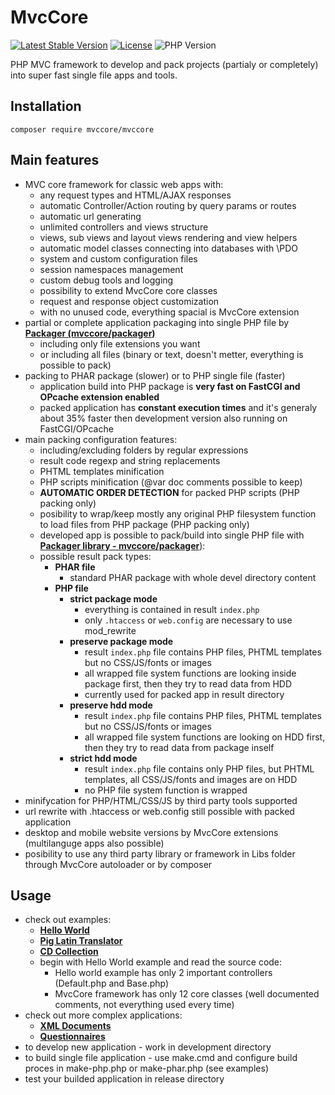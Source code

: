 # MvcCore

[![Latest Stable Version](https://img.shields.io/badge/Stable-v4.0.0-brightgreen.svg?style=plastic)](https://github.com/mvccore/mvccore/releases)
[![License](https://img.shields.io/badge/Licence-BSD-brightgreen.svg?style=plastic)](https://mvccore.github.io/docs/mvccore/4.0.0/LICENCE.md)
![PHP Version](https://img.shields.io/badge/PHP->=5.3-brightgreen.svg?style=plastic)

PHP MVC framework to develop and pack projects (partialy or completely) into super fast single file apps and tools.

## Installation
```shell
composer require mvccore/mvccore
```

## Main features
- MVC core framework for classic web apps with:
	- any request types and HTML/AJAX responses
	- automatic Controller/Action routing by query params or routes
	- automatic url generating
	- unlimited controllers and views structure
	- views, sub views and layout views rendering and view helpers
	- automatic model classes connecting into databases with \PDO
	- system and custom configuration files
	- session namespaces management
	- custom debug tools and logging
	- possibility to extend MvcCore core classes
	- request and response object customization
	- with no unused code, everything spacial is MvcCore extension
- partial or complete application packaging into single PHP file by [**Packager (mvccore/packager)**](https://github.com/mvccore/packager)
	- including only file extensions you want
	- or including all files (binary or text, doesn't metter, everything is possible to pack)
- packing to PHAR package (slower) or to PHP single file (faster)
  - application build into PHP package is **very fast on FastCGI and OPcache extension enabled**
  - packed application has **constant execution times** and it's generaly about 35% faster then 
    development version also running on FastCGI/OPcache
- main packing configuration features:
	- including/excluding folders by regular expressions
	- result code regexp and string replacements
	- PHTML templates minification
	- PHP scripts minification (@var doc comments possible to keep)
	- **AUTOMATIC ORDER DETECTION** for packed PHP scripts (PHP packing only)
	- posibility to wrap/keep mostly any original PHP filesystem function to load files from PHP package (PHP packing only)
	- developed app is possible to pack/build into single PHP file with [**Packager library - mvccore/packager**](https://github.com/mvccore/packager)):
	- possible result pack types:
	  - **PHAR file**
		- standard PHAR package with whole devel directory content
	  - **PHP file**
		- **strict package mode**
		  - everything is contained in result `index.php`
		  - only `.htaccess` or `web.config` are necessary to use mod_rewrite
		- **preserve package mode**
		  - result `index.php` file contains PHP files, 
			PHTML templates but no CSS/JS/fonts or images
		  - all wrapped file system functions are looking inside 
			package first, then they try to read data from HDD
		  - currently used for packed app in result directory
		- **preserve hdd mode**
		  - result `index.php` file contains PHP files, 
			PHTML templates but no CSS/JS/fonts or images
		  - all wrapped file system functions are looking on HDD first, 
			then they try to read data from package inself
		- **strict hdd mode**
		  - result `index.php` file contains only PHP files, 
			but PHTML templates, all CSS/JS/fonts and images are on HDD
		  - no PHP file system function is wrapped
- minifycation for PHP/HTML/CSS/JS by third party tools supported
- url rewrite with .htaccess or web.config still possible with packed application
- desktop and mobile website versions by MvcCore extensions (multilanguge apps also possible)
- posibility to use any third party library or framework in Libs folder through MvcCore autoloader or by composer

## Usage
- check out examples:
	- [**Hello World**](https://github.com/mvccore/example-helloworld)
	- [**Pig Latin Translator**](https://github.com/mvccore/example-translator)
	- [**CD Collection**](https://github.com/mvccore/example-cdcol)
	- begin with Hello World example and read the source code:
		- Hello world example has only 2 important controllers (Default.php and Base.php)
		- MvcCore framework has only 12 core classes (well documented comments, not everything used every time)
- check out more complex applications:
	- [**XML Documents**](https://github.com/mvccore/app-xmldocs)
	- [**Questionnaires**](https://github.com/mvccore/app-questionnaires)
- to develop new application - work in development directory
- to build single file application - use make.cmd and configure build proces in make-php.php or make-phar.php (see examples)
- test your builded application in release directory
